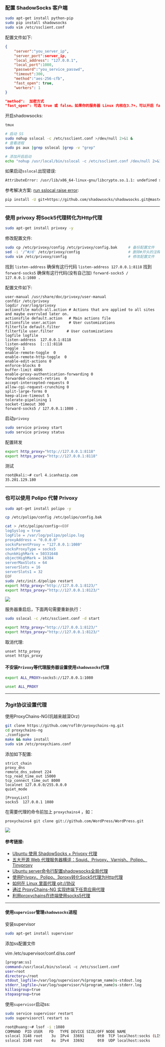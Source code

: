 
### 配置 ShadowSocks 客户端

```bash
sudo apt-get install python-pip
sudo pip install shadowsocks
sudo vim /etc/ssclient.conf
```

配置文件如下:

```json
{
    "server":"you_server_ip",
    "server_port":server_ip,
    "local_address": "127.0.0.1",
    "local_port":1080,
    "password":"you_service_passwd",
    "timeout":300,
    "method":"aes-256-cfb",
    "fast_open": true,                  
    "workers": 1
}

"method":  加密方式
"fast_open": 可选 true 或 false。如果你的服务器 Linux 内核在3.7+，可以开启 fast_open 以降低延迟。开启方法： echo 3 > /proc/sys/net/ipv4/tcp_fastopen 开启之后，将 fast_open 的配置设置为 true 即可
```

开启shadowsocks:

```bash
tmux

# 启动 SS
sudo nohup sslocal -c /etc/ssclient.conf >/dev/null 2>&1 &
# 查看进程
sudo ps aux |grep sslocal |grep -v "grep"

# 添加开启启动
echo "nohup /usr/local/bin/sslocal -c /etc/ssclient.conf /dev/null 2>&1 &" >> /etc/rc.local
```

如果启动`sslocal`出现错误:
```bash
AttributeError: /usr/lib/x86_64-linux-gnu/libcrypto.so.1.1: undefined symbol: EVP_CIPHER_CTX_cleanup
```

参考解决方案: [run sslocal raise error](https://github.com/shadowsocks/shadowsocks/issues/646#issuecomment-267977330):
```bash
pip install -U git+https://github.com/shadowsocks/shadowsocks.git@master
```

<hr>

### 使用 privoxy 将Sock5代理转化为Http代理

```bash
sudo apt-get install privoxy -y

```

修改配置文件:

```bash
sudo cp /etc/privoxy/config /etc/privoxy/config.bak     # 备份配置文件
sed -i '/^#/d' /etc/privoxy/config                      # 删除#开头的注释行(太多了,开着累)
sudo vim /etc/privoxy/config                            # 修改配置文件
```

找到 `listen-address` 确保有这行代码 `listen-address 127.0.0.1:8118`
找到 `forward-socks5` 确保有这行代码(没有自己加) `forward-socks5 / 127.0.0.1:1080 .`

配置文件如下:
```
user-manual /usr/share/doc/privoxy/user-manual
confdir /etc/privoxy
logdir /var/log/privoxy
actionsfile match-all.action # Actions that are applied to all sites and maybe overruled later on.
actionsfile default.action   # Main actions file
actionsfile user.action      # User customizations
filterfile default.filter
filterfile user.filter      # User customizations
logfile logfile
listen-address  127.0.0.1:8118
listen-address  [::1]:8118
toggle  1
enable-remote-toggle  0
enable-remote-http-toggle  0
enable-edit-actions 0
enforce-blocks 0
buffer-limit 4096
enable-proxy-authentication-forwarding 0
forwarded-connect-retries  0
accept-intercepted-requests 0
allow-cgi-request-crunching 0
split-large-forms 0
keep-alive-timeout 5
tolerate-pipelining 1
socket-timeout 300
forward-socks5 / 127.0.0.1:1080 .
```

启动`privoxy`

```bash
sudo service privoxy start
sudo service privoxy status
```

配置转发

```bash
export http_proxy="http://127.0.0.1:8118"
export https_proxy="http://127.0.0.1:8118"
```

测试

```bash
root@kali:~# curl 4.icanhazip.com
35.201.129.180
```

<hr>

### 也可以使用 Polipo 代替 Privoxy
```bash
sudo apt-get install polipo -y

cp /etc/polipo/config /etc/polipo/config.bak

cat > /etc/polipo/config<<EOF
logSyslog = true
logFile = /var/log/polipo/polipo.log
proxyAddress = "0.0.0.0"
socksParentProxy = "127.0.0.1:1080"
socksProxyType = socks5
chunkHighMark = 50331648
objectHighMark = 16384
serverMaxSlots = 64
serverSlots = 16
serverSlots1 = 32
EOF
sudo /etc/init.d/polipo restart
export http_proxy="http://127.0.0.1:8123/"
export https_proxy="http://127.0.0.1:8123/"
```
![](images/Privoxy代理1.jpg)

服务器重启后，下面两句需要重新执行：

```bash
sudo sslocal -c /etc/ssclient.conf -d start

export http_proxy="http://127.0.0.1:8123/"
export https_proxy="http://127.0.0.1:8123/"

```

取消代理:

```
unset http_proxy
unset https_proxy
```

#### 不安装`Privoxy`等代理服务器设置使用`shadowsocks`代理
```bash
export ALL_PROXY=socks5://127.0.0.1:1080

unset ALL_PROXY
```

<hr>

### 为git协议设置代理

使用ProxyChains-NG(坑越来越深Orz)
```bash
git clone https://github.com/rofl0r/proxychains-ng.git
cd proxychains-ng
./configure
make && make install
sudo vim /etc/proxychians.conf
```

<!-- cp ./src/proxychains.conf /etc/proxychians.conf
sed -i -e '/^#/d' -e '/^$/d' /etc/proxychains.conf

将`socks4 127.0.0.1 9095`改为`socks5 127.0.0.1 1080` -->

添加如下配置:

```
strict_chain
proxy_dns 
remote_dns_subnet 224
tcp_read_time_out 15000
tcp_connect_time_out 8000
localnet 127.0.0.0/255.0.0.0
quiet_mode

[ProxyList]
socks5  127.0.0.1 1080
```

在需要代理的命令前加上 `proxychains4` ，如：
```
proxychains4 git clone git://github.com/WordPress/WordPress.git
```


![](images/proxychains使用1.jpg)



#### 参考链接:

- [Ubuntu 使用 ShadowSocks + Privoxy 代理](http://blog.forecho.com/ubuntu-use-shadowsocks-and-privoxy.html)
- [五大开源 Web 代理服务器横评：Squid、Privoxy、Varnish、Polipo、Tinyproxy](https://linux.cn/article-7119-1.html)
- [Ubuntu server命令行配置shadowsocks全局代理](https://jingsam.github.io/2016/05/08/setup-shadowsocks-http-proxy-on-ubuntu-server.html)
- [使用Privoxy、Polipo、3proxy转化Sock5代理为Http代理](https://www.igfw.net/archives/947)
- [如何在 Linux 里面代理 git://协议](https://www.v2ex.com/t/332816)
- [通过 ProxyChains-NG 实现终端下任意应用代理](https://www.hi-linux.com/posts/48321.html)
- [利用proxychains在终端使用socks5代理](https://blog.fazero.me/2015/08/31/%E5%88%A9%E7%94%A8proxychains%E5%9C%A8%E7%BB%88%E7%AB%AF%E4%BD%BF%E7%94%A8socks5%E4%BB%A3%E7%90%86/)

<hr>

#### 使用`supervisor`管理`shadowsocks`进程

安装supervisor
```bash
sudo apt-get install supervisor
```

添加ss配置文件

vim /etc/supervisor/conf.d/ss.conf
```bash
[program:ss]
command=/usr/local/bin/sslocal -c /etc/ssclient.conf
user=root
directory=/root
stdout_logfile=/var/log/supervisor/%(program_name)s-stdout.log
stderr_logfile=/var/log/supervisor/%(program_name)s-stderr.log
killasgroup=true
stopasgroup=true
```

使用`supervisor`启动ss:
```bash
sudo service supervisor restart
sudo supervisorctl restart ss

root@huang:~# lsof -i :1080
COMMAND  PID USER   FD   TYPE DEVICE SIZE/OFF NODE NAME
sslocal 3148 root    3u  IPv4  33691      0t0  TCP localhost:socks (LISTEN)
sslocal 3148 root    4u  IPv4  33692      0t0  UDP localhost:socks 
```

<!-- #### 使用`supervisor`管理`shadowsocks`与`privoxy`进程(好像不完美,待更改)

```bash
sudo apt-get install supervisor
sudo update-rc.d supervisor defaults
```

vim /etc/supervisor/conf.d/ss.conf
```
[program:ss]
command=/usr/local/bin/sslocal -c /etc/ssclient.conf
user=root
directory=/root
stdout_logfile=/var/log/supervisor/%(program_name)s-stdout.log
stderr_logfile=/var/log/supervisor/%(program_name)s-stderr.log
killasgroup=true
stopasgroup=true
```

vim /etc/supervisor/conf.d/privoxy.conf
```
[program:privoxy]
command= /usr/sbin/privoxy --pidfile /var/run/privoxy.pid --user privoxy /etc/privoxy/config
user=root
directory=/root
environment=http_proxy=http://127.0.0.1:8118,https_proxy=http://127.0.0.1:8118
stdout_logfile=/var/log/supervisor/%(program_name)s-stdout.log
stderr_logfile=/var/log/supervisor/%(program_name)s-stderr.log
killasgroup=true
stopasgroup=true
```

vim /etc/supervisor/conf.d/proxy.conf
```
[group:proxy]
programs=ss,privoxy
``` -->
